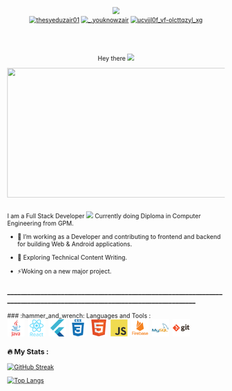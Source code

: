 <div id="header" align="center">
  <img src="https://media.giphy.com/media/M9gbBd9nbDrOTu1Mqx/giphy.gif" width="100"/>
</div>
<div id="badges" align="center">
<a href="https://twitter.com/thesyeduzair01" target="blank"><img align="center" src="https://raw.githubusercontent.com/rahuldkjain/github-profile-readme-generator/master/src/images/icons/Social/twitter.svg" alt="thesyeduzair01" height="30" width="40" /></a>
<a href="https://instagram.com/_.youknowzair" target="blank"><img align="center" src="https://raw.githubusercontent.com/rahuldkjain/github-profile-readme-generator/master/src/images/icons/Social/instagram.svg" alt="_.youknowzair" height="30" width="40" /></a>
<a href="https://www.youtube.com/channel/UCVjJl0f_vF-OLCTtqzYL_Xg" target="blank"><img align="center" src="https://raw.githubusercontent.com/rahuldkjain/github-profile-readme-generator/master/src/images/icons/Social/youtube.svg" alt="ucvjjl0f_vf-olcttqzyl_xg" height="30" width="40" /></a>
</div>
<div id="badges" align="center">
<h1></h1>
  <img src="https://komarev.com/ghpvc/?username=your-github-username&style=flat-square&color=blue" alt=""/>

  Hey there
  <img src="https://media.giphy.com/media/hvRJCLFzcasrR4ia7z/giphy.gif" width="33px"/>
</div>

<div align="center">
  <img src="https://media.giphy.com/media/dWesBcTLavkZuG35MI/giphy.gif" width="600" height="300"/>
</div>
<h2></h2>

I am a Full Stack Developer <img src="https://media.giphy.com/media/WUlplcMpOCEmTGBtBW/giphy.gif" width="30"> Currently doing Diploma in Computer Engineering from GPM.

- :telescope: I’m working as a Developer and contributing to frontend and backend for building Web & Android applications.

- :seedling: Exploring Technical Content Writing.

- :zap:Woking on a new major project.

<h3>
________________________________________________________________________________________________________________________
</h3>
### :hammer_and_wrench: Languages and Tools :

<div>
  <img src="https://github.com/devicons/devicon/blob/master/icons/java/java-original-wordmark.svg" title="Java" alt="Java" width="40" height="40"/>&nbsp;
  <img src="https://github.com/devicons/devicon/blob/master/icons/react/react-original-wordmark.svg" title="React" alt="React" width="40" height="40"/>&nbsp;
  <img src="https://github.com/devicons/devicon/blob/master/icons/flutter/flutter-original.svg" title="Flutter" alt="Flutter" width="40" height="40"/>&nbsp;
  <img src="https://github.com/devicons/devicon/blob/master/icons/css3/css3-plain-wordmark.svg"  title="CSS3" alt="CSS" width="40" height="40"/>&nbsp;
  <img src="https://github.com/devicons/devicon/blob/master/icons/html5/html5-original.svg" title="HTML5" alt="HTML" width="40" height="40"/>&nbsp;
  <img src="https://github.com/devicons/devicon/blob/master/icons/javascript/javascript-original.svg" title="JavaScript" alt="JavaScript" width="40" height="40"/>&nbsp;
  <img src="https://github.com/devicons/devicon/blob/master/icons/firebase/firebase-plain-wordmark.svg" title="Firebase" alt="Firebase" width="40" height="40"/>&nbsp;
  <img src="https://github.com/devicons/devicon/blob/master/icons/mysql/mysql-original-wordmark.svg" title="MySQL"  alt="MySQL" width="40" height="40"/>&nbsp;
  <img src="https://github.com/devicons/devicon/blob/master/icons/git/git-original-wordmark.svg" title="Git" **alt="Git" width="40" height="40"/>
</div>

### :fire: My Stats :

[![GitHub Streak](http://github-readme-streak-stats.herokuapp.com?user=youknowzair&theme=dark&background=000000)](https://git.io/streak-stats)

[![Top Langs](https://github-readme-stats.vercel.app/api/top-langs/?username=youknowzair&layout=compact&theme=vision-friendly-dark)](https://github.com/youknowzair/github-readme-stats)
